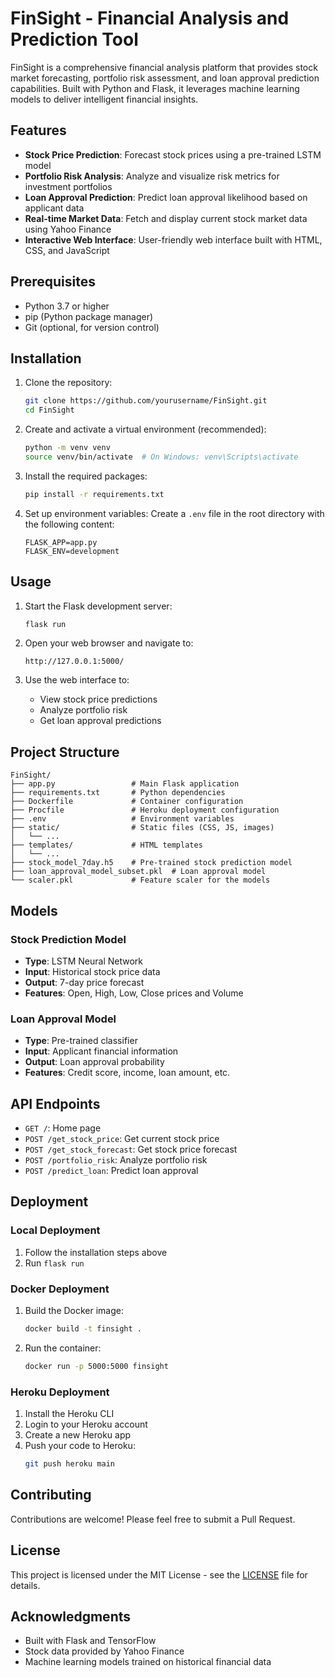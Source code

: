 # FinSight - Financial Analysis and Prediction Tool

FinSight is a comprehensive financial analysis platform that provides stock market forecasting, portfolio risk assessment, and loan approval prediction capabilities. Built with Python and Flask, it leverages machine learning models to deliver intelligent financial insights.

## Features

- **Stock Price Prediction**: Forecast stock prices using a pre-trained LSTM model
- **Portfolio Risk Analysis**: Analyze and visualize risk metrics for investment portfolios
- **Loan Approval Prediction**: Predict loan approval likelihood based on applicant data
- **Real-time Market Data**: Fetch and display current stock market data using Yahoo Finance
- **Interactive Web Interface**: User-friendly web interface built with HTML, CSS, and JavaScript

## Prerequisites

- Python 3.7 or higher
- pip (Python package manager)
- Git (optional, for version control)

## Installation

1. Clone the repository:
   ```bash
   git clone https://github.com/yourusername/FinSight.git
   cd FinSight
   ```

2. Create and activate a virtual environment (recommended):
   ```bash
   python -m venv venv
   source venv/bin/activate  # On Windows: venv\Scripts\activate
   ```

3. Install the required packages:
   ```bash
   pip install -r requirements.txt
   ```

4. Set up environment variables:
   Create a `.env` file in the root directory with the following content:
   ```
   FLASK_APP=app.py
   FLASK_ENV=development
   ```

## Usage

1. Start the Flask development server:
   ```bash
   flask run
   ```

2. Open your web browser and navigate to:
   ```
   http://127.0.0.1:5000/
   ```

3. Use the web interface to:
   - View stock price predictions
   - Analyze portfolio risk
   - Get loan approval predictions

## Project Structure

```
FinSight/
├── app.py                 # Main Flask application
├── requirements.txt       # Python dependencies
├── Dockerfile             # Container configuration
├── Procfile               # Heroku deployment configuration
├── .env                   # Environment variables
├── static/                # Static files (CSS, JS, images)
│   └── ...
├── templates/             # HTML templates
│   └── ...
├── stock_model_7day.h5    # Pre-trained stock prediction model
├── loan_approval_model_subset.pkl  # Loan approval model
└── scaler.pkl             # Feature scaler for the models
```

## Models

### Stock Prediction Model
- **Type**: LSTM Neural Network
- **Input**: Historical stock price data
- **Output**: 7-day price forecast
- **Features**: Open, High, Low, Close prices and Volume

### Loan Approval Model
- **Type**: Pre-trained classifier
- **Input**: Applicant financial information
- **Output**: Loan approval probability
- **Features**: Credit score, income, loan amount, etc.

## API Endpoints

- `GET /`: Home page
- `POST /get_stock_price`: Get current stock price
- `POST /get_stock_forecast`: Get stock price forecast
- `POST /portfolio_risk`: Analyze portfolio risk
- `POST /predict_loan`: Predict loan approval

## Deployment

### Local Deployment
1. Follow the installation steps above
2. Run `flask run`

### Docker Deployment
1. Build the Docker image:
   ```bash
   docker build -t finsight .
   ```
2. Run the container:
   ```bash
   docker run -p 5000:5000 finsight
   ```

### Heroku Deployment
1. Install the Heroku CLI
2. Login to your Heroku account
3. Create a new Heroku app
4. Push your code to Heroku:
   ```bash
   git push heroku main
   ```

## Contributing

Contributions are welcome! Please feel free to submit a Pull Request.

## License

This project is licensed under the MIT License - see the [LICENSE](LICENSE) file for details.

## Acknowledgments

- Built with Flask and TensorFlow
- Stock data provided by Yahoo Finance
- Machine learning models trained on historical financial data
